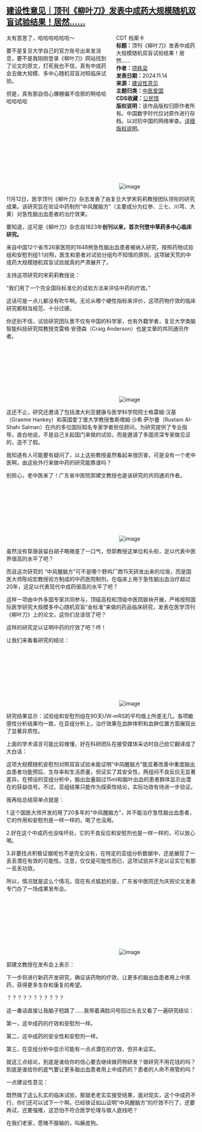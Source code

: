 <!--1731636373000-->
[建设性意见｜顶刊《柳叶刀》发表中成药大规模随机双盲试验结果！居然……](https://chinadigitaltimes.net/chinese/713117.html)
------

<div style="width:42%;float:right;padding-left:20px;"><div class="su-spoiler su-spoiler-style-fancy su-spoiler-icon-chevron-circle" data-scroll-offset="0" data-anchor-in-url="no"><div class="su-spoiler-title" tabindex="0" role="button"><span class="su-spoiler-icon"></span>CDT 档案卡</div><div class="su-spoiler-content su-u-clearfix su-u-trim"><strong>标题：</strong>顶刊《柳叶刀》发表中成药大规模随机双盲试验结果！居然……<br><strong>作者：</strong><a href="https://chinadigitaltimes.net/space/项栋梁" target="_blank">项栋梁</a><br><strong>发表日期：</strong>2024.11.14<br><strong>来源：</strong><a href="https://archive.ph/TeQs8" target="_blank">建设性意见</a><br><strong>主题归类：</strong><a href="https://chinadigitaltimes.net/space/中医爱国" target="_blank">中医爱国</a><br><strong>CDS收藏：</strong><a href="https://chinadigitaltimes.net/space/%E5%85%AC%E6%B0%91%E9%A6%86" target="_blank" rel="noopener">公民馆</a><br><strong>版权说明：</strong>该作品版权归原作者所有。中国数字时代仅对原作进行存档，以对抗中国的网络审查。<a href="https://chinadigitaltimes.net/chinese/copyright">详细版权说明</a>。</div></div></div><p>太有意思了，哈哈哈哈哈哈～</p><p>要不是复旦大学自己的官方账号出来发消息，要不是我刚刚登录《柳叶刀》网站找到了论文的原文，打死我也不信，真有中成药会去做大规模、多中心随机双盲对照临床试验。</p><p>但是，真有那自信心爆棚偏不信邪的啊哈哈哈哈哈哈</p><p><img decoding="async" src="data:image/svg+xml,%3Csvg%20xmlns='http://www.w3.org/2000/svg'%20viewBox='0%200%200%200'%3E%3C/svg%3E" alt="image" data-lazy-src="https://chinadigitaltimes.net/chinese/files/2024/11/post-713117-6736ac95666af."><noscript><img decoding="async" src="https://chinadigitaltimes.net/chinese/files/2024/11/post-713117-6736ac95666af." alt="image"></noscript></p><p>11月12日，医学顶刊《柳叶刀》杂志发表了由复旦大学宋莉莉教授团队领衔的研究成果。该研究旨在验证中药制剂“中风醒脑方”（主要成分为红参、三七、川芎、大黄）对急性脑出血患者的治疗效果。</p><p>要知道，这可是《柳叶刀》杂志自1823年<strong>创刊以来，首次刊登中草药多中心临床研究。</strong></p><p>来自中国12个省市26家医院的1648例急性脑出血患者被纳入研究，按照药物试验组和安慰剂组1:1对照，医生和患者对试验分组均不知情的原则，这项破天荒的中成药大规模随机双盲试验就真的严肃展开了。</p><p>主持这项研究的宋莉莉教授说：</p><p>“我们用了一个完全国际标准化的试验方法来评估中药的疗效。”</p><p>这话可是一点儿都没有吹牛啊。无论从哪个硬性指标来评价，这项药物疗效的临床研究都相当规范、十分过硬。</p><p>你还别不信，试验研究团队里不仅有中国的科学家，也有外籍学者，复旦大学类脑智能科技研究院教授克雷格·安德森（Craig Anderson）也是文章的共同通讯作者。</p><p><img decoding="async" src="data:image/svg+xml,%3Csvg%20xmlns='http://www.w3.org/2000/svg'%20viewBox='0%200%200%200'%3E%3C/svg%3E" alt="image" data-lazy-src="https://chinadigitaltimes.net/chinese/files/2024/11/post-713117-6736ac956e35c."><noscript><img decoding="async" src="https://chinadigitaltimes.net/chinese/files/2024/11/post-713117-6736ac956e35c." alt="image"></noscript></p><p>这还不止，研究还邀请了包括澳大利亚健康与医学科学院院士格雷姆·汉基（Graeme Hankey）和英国爱丁堡大学教授鲁斯塔姆·沙希·萨尔曼（Rustam Al-Shahi Salman）在内的多位国际知名专家学者担任顾问，为研究提供了专业指导。直白地说，不是自己关起国门来做的试验，而是邀请了多国资深专家做见证的，造不了假。</p><p>我知道有人可能要有疑问了，以上这些教授虽然看起来很厉害，可是没有一个老中医啊，由这些外行来做中药的研究能靠谱吗？</p><p>别担心，老中医来了！广东省中医院郭建文教授也是该研究的共同通讯作者。</p><p><img decoding="async" src="data:image/svg+xml,%3Csvg%20xmlns='http://www.w3.org/2000/svg'%20viewBox='0%200%200%200'%3E%3C/svg%3E" alt="image" data-lazy-src="https://chinadigitaltimes.net/chinese/files/2024/11/post-713117-6736ac9576146."><noscript><img decoding="async" src="https://chinadigitaltimes.net/chinese/files/2024/11/post-713117-6736ac9576146." alt="image"></noscript></p><p>虽然没有穿唐装留白胡子略微差了一口气，但郭教授这单位和头衔，足以代表中医界很高的水平了吧？</p><p>而且这次研究的&nbsp;“中风醒脑方”可不是哪个野鸡厂商15天研发出来的垃圾，而是国医大师陈绍宏教授验方制成的中药医院制剂，在临床上用于急性脑出血治疗超过20年，这足以代表现代中成药很高的水平了吧？</p><p>这样一项由中外多国专家共同参与，顶级高校和顶级中医院联袂开展，严格按照国际医学研究大规模多中心随机双盲“金标准”来做的药品临床研究，发表在医学顶刊《柳叶刀》上的论文，这你们总该信了吧？</p><p>这样的研究足以证明中药的疗效了吧？哼！</p><p>让我们来看看研究的结论：</p><p><img decoding="async" src="data:image/svg+xml,%3Csvg%20xmlns='http://www.w3.org/2000/svg'%20viewBox='0%200%200%200'%3E%3C/svg%3E" alt="image" data-lazy-src="https://chinadigitaltimes.net/chinese/files/2024/11/post-713117-6736ac957d376."><noscript><img decoding="async" src="https://chinadigitaltimes.net/chinese/files/2024/11/post-713117-6736ac957d376." alt="image"></noscript></p><p>研究结果显示：试验组和安慰剂组在90天UW-mRS的平均值上所差无几，各项敏感性分析结果均一致，在亚组分析上，治疗效果在血肿体积和血肿位置方面展现出了显著异质性。</p><p>上面的学术语言可能比较难懂，好在科研团队在接受媒体采访时自己给它翻译成了大白话：</p><p>这项大规模随机安慰剂对照双盲试验未能证明“中风醒脑方”能显著改善中重度脑出血患者功能预后、生存率和生活质量，但证实了其安全性，两组间不良反应无显著差异。在预设的亚组分析中，脑出血量超过15ml和脑叶出血的患者群体显示出潜在的获益信号。不过，亚组结果只能作为探索性结论，实际功效有待进一步验证。</p><p>我再给总结简单点就是：</p><p>1.这个国医大师开发的用了20多年的“中风醒脑方”，并不能治疗急性脑出血患者，它的作用和安慰剂是一样一样的，喝了也没用。</p><p>2.好在这个中成药也没啥坏处，它的不良反应和安慰剂也是一样一样的，可以放心喝。</p><p>3.非要找点积极证据呢也不是完全没有，在特定的亚组分析数据中，还是展现了一丢丢潜在有效的可能性。注意，仅仅是可能性而已，这项试验并不足以证实它有那一丢丢功效。</p><p>所以，情况就是这么个情况。现在有点尴尬的是，广东省中医院还为庆祝论文发表专门办了一场成果发布会。</p><p><img decoding="async" src="data:image/svg+xml,%3Csvg%20xmlns='http://www.w3.org/2000/svg'%20viewBox='0%200%200%200'%3E%3C/svg%3E" alt="image" data-lazy-src="https://chinadigitaltimes.net/chinese/files/2024/11/post-713117-6736ac9585016."><noscript><img decoding="async" src="https://chinadigitaltimes.net/chinese/files/2024/11/post-713117-6736ac9585016." alt="image"></noscript></p><p>郭建文教授在发布会上表示：</p><p>下一步将进行新药开发研究，确证该药物的疗效，让更多的脑出血患者用上中医药，获得更多生存和康复的希望。</p><p>？？？？？？？？？？？</p><p>这一番话直接让我脑子短路了……我带着满脸问号回过头去又看了一遍研究结论：</p><p>第一，这中成药的疗效和安慰剂一样。</p><p>第二，这中成药的安全性和安慰剂一样。</p><p>第三，在亚组分析中显示可能有一点点潜在的疗效，但并未证实。</p><p>就这三点结论，到底是谁给你的信心要去继续做药物研发？做研究不用花钱的吗？到底是谁给你的底气要让更多脑出血患者用上中成药的？患者的人命不用管的吗？</p><p>一点建设性意见：</p><p>既然做了这么扎实的临床试验，那就老老实实接受结果，面对现实，这个中成药不行，你们还可以试下一个啊。已经铁证如山证明“中风醒脑方”的疗效不行了，还要再试，还要强推，这恐怕不符合医学伦理与做人底线吧？</p><p>在我们老家，愿赌不服输的，叫癞皮狗。</p><div class="addtoany_share_save_container addtoany_content addtoany_content_bottom"><div class="a2a_kit a2a_kit_size_32 addtoany_list" data-a2a-url="https://chinadigitaltimes.net/chinese/713117.html" data-a2a-title="建设性意见｜顶刊《柳叶刀》发表中成药大规模随机双盲试验结果！居然……"><a class="a2a_button_facebook" href="https://www.addtoany.com/add_to/facebook?linkurl=https%3A%2F%2Fchinadigitaltimes.net%2Fchinese%2F713117.html&amp;linkname=%E5%BB%BA%E8%AE%BE%E6%80%A7%E6%84%8F%E8%A7%81%EF%BD%9C%E9%A1%B6%E5%88%8A%E3%80%8A%E6%9F%B3%E5%8F%B6%E5%88%80%E3%80%8B%E5%8F%91%E8%A1%A8%E4%B8%AD%E6%88%90%E8%8D%AF%E5%A4%A7%E8%A7%84%E6%A8%A1%E9%9A%8F%E6%9C%BA%E5%8F%8C%E7%9B%B2%E8%AF%95%E9%AA%8C%E7%BB%93%E6%9E%9C%EF%BC%81%E5%B1%85%E7%84%B6%E2%80%A6%E2%80%A6" title="Facebook" rel="nofollow noopener" target="_blank"></a><a class="a2a_button_twitter" href="https://www.addtoany.com/add_to/twitter?linkurl=https%3A%2F%2Fchinadigitaltimes.net%2Fchinese%2F713117.html&amp;linkname=%E5%BB%BA%E8%AE%BE%E6%80%A7%E6%84%8F%E8%A7%81%EF%BD%9C%E9%A1%B6%E5%88%8A%E3%80%8A%E6%9F%B3%E5%8F%B6%E5%88%80%E3%80%8B%E5%8F%91%E8%A1%A8%E4%B8%AD%E6%88%90%E8%8D%AF%E5%A4%A7%E8%A7%84%E6%A8%A1%E9%9A%8F%E6%9C%BA%E5%8F%8C%E7%9B%B2%E8%AF%95%E9%AA%8C%E7%BB%93%E6%9E%9C%EF%BC%81%E5%B1%85%E7%84%B6%E2%80%A6%E2%80%A6" title="Twitter" rel="nofollow noopener" target="_blank"></a><a class="a2a_button_telegram" href="https://www.addtoany.com/add_to/telegram?linkurl=https%3A%2F%2Fchinadigitaltimes.net%2Fchinese%2F713117.html&amp;linkname=%E5%BB%BA%E8%AE%BE%E6%80%A7%E6%84%8F%E8%A7%81%EF%BD%9C%E9%A1%B6%E5%88%8A%E3%80%8A%E6%9F%B3%E5%8F%B6%E5%88%80%E3%80%8B%E5%8F%91%E8%A1%A8%E4%B8%AD%E6%88%90%E8%8D%AF%E5%A4%A7%E8%A7%84%E6%A8%A1%E9%9A%8F%E6%9C%BA%E5%8F%8C%E7%9B%B2%E8%AF%95%E9%AA%8C%E7%BB%93%E6%9E%9C%EF%BC%81%E5%B1%85%E7%84%B6%E2%80%A6%E2%80%A6" title="Telegram" rel="nofollow noopener" target="_blank"></a><a class="a2a_button_reddit" href="https://www.addtoany.com/add_to/reddit?linkurl=https%3A%2F%2Fchinadigitaltimes.net%2Fchinese%2F713117.html&amp;linkname=%E5%BB%BA%E8%AE%BE%E6%80%A7%E6%84%8F%E8%A7%81%EF%BD%9C%E9%A1%B6%E5%88%8A%E3%80%8A%E6%9F%B3%E5%8F%B6%E5%88%80%E3%80%8B%E5%8F%91%E8%A1%A8%E4%B8%AD%E6%88%90%E8%8D%AF%E5%A4%A7%E8%A7%84%E6%A8%A1%E9%9A%8F%E6%9C%BA%E5%8F%8C%E7%9B%B2%E8%AF%95%E9%AA%8C%E7%BB%93%E6%9E%9C%EF%BC%81%E5%B1%85%E7%84%B6%E2%80%A6%E2%80%A6" title="Reddit" rel="nofollow noopener" target="_blank"></a><a class="a2a_button_whatsapp" href="https://www.addtoany.com/add_to/whatsapp?linkurl=https%3A%2F%2Fchinadigitaltimes.net%2Fchinese%2F713117.html&amp;linkname=%E5%BB%BA%E8%AE%BE%E6%80%A7%E6%84%8F%E8%A7%81%EF%BD%9C%E9%A1%B6%E5%88%8A%E3%80%8A%E6%9F%B3%E5%8F%B6%E5%88%80%E3%80%8B%E5%8F%91%E8%A1%A8%E4%B8%AD%E6%88%90%E8%8D%AF%E5%A4%A7%E8%A7%84%E6%A8%A1%E9%9A%8F%E6%9C%BA%E5%8F%8C%E7%9B%B2%E8%AF%95%E9%AA%8C%E7%BB%93%E6%9E%9C%EF%BC%81%E5%B1%85%E7%84%B6%E2%80%A6%E2%80%A6" title="WhatsApp" rel="nofollow noopener" target="_blank"></a><a class="a2a_button_email" href="https://www.addtoany.com/add_to/email?linkurl=https%3A%2F%2Fchinadigitaltimes.net%2Fchinese%2F713117.html&amp;linkname=%E5%BB%BA%E8%AE%BE%E6%80%A7%E6%84%8F%E8%A7%81%EF%BD%9C%E9%A1%B6%E5%88%8A%E3%80%8A%E6%9F%B3%E5%8F%B6%E5%88%80%E3%80%8B%E5%8F%91%E8%A1%A8%E4%B8%AD%E6%88%90%E8%8D%AF%E5%A4%A7%E8%A7%84%E6%A8%A1%E9%9A%8F%E6%9C%BA%E5%8F%8C%E7%9B%B2%E8%AF%95%E9%AA%8C%E7%BB%93%E6%9E%9C%EF%BC%81%E5%B1%85%E7%84%B6%E2%80%A6%E2%80%A6" title="Email" rel="nofollow noopener" target="_blank"></a><a class="a2a_button_copy_link" href="https://www.addtoany.com/add_to/copy_link?linkurl=https%3A%2F%2Fchinadigitaltimes.net%2Fchinese%2F713117.html&amp;linkname=%E5%BB%BA%E8%AE%BE%E6%80%A7%E6%84%8F%E8%A7%81%EF%BD%9C%E9%A1%B6%E5%88%8A%E3%80%8A%E6%9F%B3%E5%8F%B6%E5%88%80%E3%80%8B%E5%8F%91%E8%A1%A8%E4%B8%AD%E6%88%90%E8%8D%AF%E5%A4%A7%E8%A7%84%E6%A8%A1%E9%9A%8F%E6%9C%BA%E5%8F%8C%E7%9B%B2%E8%AF%95%E9%AA%8C%E7%BB%93%E6%9E%9C%EF%BC%81%E5%B1%85%E7%84%B6%E2%80%A6%E2%80%A6" title="Copy Link" rel="nofollow noopener" target="_blank"></a><a class="a2a_dd addtoany_share_save addtoany_share" href="https://www.addtoany.com/share"></a></div></div>
